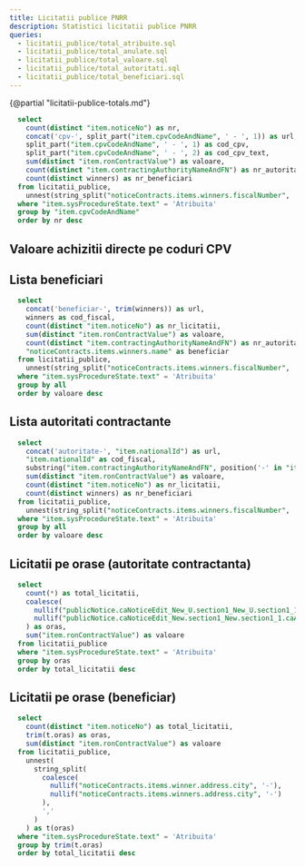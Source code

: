 ```yaml
---
title: Licitatii publice PNRR
description: Statistici licitatii publice PNRR
queries:
  - licitatii_publice/total_atribuite.sql
  - licitatii_publice/total_anulate.sql
  - licitatii_publice/total_valoare.sql
  - licitatii_publice/total_autoritati.sql
  - licitatii_publice/total_beneficiari.sql
---
```


{@partial "licitatii-publice-totals.md"}


```sql licitatii_publice_by_cpv
  select
    count(distinct "item.noticeNo") as nr,
    concat('cpv-', split_part("item.cpvCodeAndName", ' - ', 1)) as url,
    split_part("item.cpvCodeAndName", ' - ', 1) as cod_cpv,
    split_part("item.cpvCodeAndName", ' - ', 2) as cod_cpv_text,
    sum(distinct "item.ronContractValue") as valoare,
    count(distinct "item.contractingAuthorityNameAndFN") as nr_autoritati,
    count(distinct winners) as nr_beneficiari
  from licitatii_publice,
    unnest(string_split("noticeContracts.items.winners.fiscalNumber", ',')) as t(winners)
  where "item.sysProcedureState.text" = 'Atribuita'
  group by "item.cpvCodeAndName"
  order by nr desc
```

## Valoare achizitii directe pe coduri CPV

<DataTable data={licitatii_publice_by_cpv} rowShading=true search=true>
  <Column id="nr" title="Nr" />
  <Column id="valoare" title="Valoare" fmt="num2b" />
  <Column id="url" title="Cod CPV" contentType=link linkLabel=cod_cpv />
  <Column id="cod_cpv_text" title="Cod CPV" />
  <Column id="nr_autoritati" title="Total autoritati" />
  <Column id="nr_beneficiari" title="Total beneficiari" />
</DataTable>

<LineBreak/>

## Lista beneficiari

```sql licitatii_publice_beneficiari_valoare_mare
  select
    concat('beneficiar-', trim(winners)) as url,
    winners as cod_fiscal,
    count(distinct "item.noticeNo") as nr_licitatii,
    sum(distinct "item.ronContractValue") as valoare,
    count(distinct "item.contractingAuthorityNameAndFN") as nr_autoritati,
    "noticeContracts.items.winners.name" as beneficiar
  from licitatii_publice,
    unnest(string_split("noticeContracts.items.winners.fiscalNumber", ',')) as t(winners)
  where "item.sysProcedureState.text" = 'Atribuita'
  group by all
  order by valoare desc
```

<DataTable data={licitatii_publice_beneficiari_valoare_mare} rowShading=true search=true>
  <Column id="url" title="Cod fiscal" contentType=link linkLabel=cod_fiscal />
  <Column id="beneficiar" title="Beneficiar" />
  <Column id="valoare" title="Valoare" fmt="num2m" />
  <Column id="nr_licitatii" title="Total licitatii" />
  <Column id="nr_autoritati" title="Total autoritati" />
</DataTable>

## Lista autoritati contractante

```sql licitatii_publice_autoritati_valoare_mare
  select
    concat('autoritate-', "item.nationalId") as url,
    "item.nationalId" as cod_fiscal,
    substring("item.contractingAuthorityNameAndFN", position('-' in "item.contractingAuthorityNameAndFN") + 1) as autoritate_contractanta,
    sum(distinct "item.ronContractValue") as valoare,
    count(distinct "item.noticeNo") as nr_licitatii,
    count(distinct winners) as nr_beneficiari
  from licitatii_publice,
    unnest(string_split("noticeContracts.items.winners.fiscalNumber", ',')) as t(winners)
  where "item.sysProcedureState.text" = 'Atribuita'
  group by all
  order by valoare desc
```

<DataTable data={licitatii_publice_autoritati_valoare_mare} rowShading=true search=true>
  <Column id="url" title="Cod fiscal" contentType=link linkLabel=cod_fiscal />
  <Column id="autoritate_contractanta" title="Autoritate contractanta" />
  <Column id="valoare" title="Valoare" fmt="num2m" />
  <Column id="nr_licitatii" title="Total licitatii" />
  <Column id="nr_beneficiari" title="Total beneficiari" />
</DataTable>

## Licitatii pe orase (autoritate contractanta)

```sql licitatii_publice_by_city_autoritate
  select
    count(*) as total_licitatii,
    coalesce(
      nullif("publicNotice.caNoticeEdit_New_U.section1_New_U.section1_1.caAddress.city", '-'),
      nullif("publicNotice.caNoticeEdit_New.section1_New.section1_1.caAddress.city", '-')
    ) as oras,
    sum("item.ronContractValue") as valoare
  from licitatii_publice
  where "item.sysProcedureState.text" = 'Atribuita'
  group by oras
  order by total_licitatii desc
```

<DataTable data={licitatii_publice_by_city_autoritate} rowShading=true search=true>
  <Column id="oras" title="Oras" />
  <Column id="valoare" title="Valoare" fmt="num2m" />
  <Column id="total_licitatii" title="Total licitatii" />
</DataTable>

## Licitatii pe orase (beneficiar)

```sql licitatii_publice_by_city_beneficiar
  select
    count(distinct "item.noticeNo") as total_licitatii,
    trim(t.oras) as oras,
    sum(distinct "item.ronContractValue") as valoare
  from licitatii_publice,
    unnest(
      string_split(
        coalesce(
          nullif("noticeContracts.items.winner.address.city", '-'),
          nullif("noticeContracts.items.winners.address.city", '-')
        ),
        ','
      )
    ) as t(oras)
  where "item.sysProcedureState.text" = 'Atribuita'
  group by trim(t.oras)
  order by total_licitatii desc
```

<DataTable data={licitatii_publice_by_city_beneficiar} rowShading=true search=true>
  <Column id="oras" title="Oras" />
  <Column id="valoare" title="Valoare" fmt="num2m" />
  <Column id="total_licitatii" title="Total licitatii" />
</DataTable>